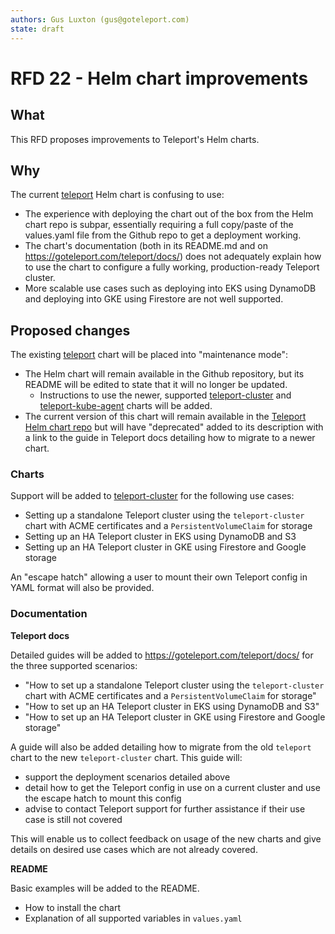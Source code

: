 ```yaml
---
authors: Gus Luxton (gus@goteleport.com)
state: draft
---
```


# RFD 22 - Helm chart improvements

## What

This RFD proposes improvements to Teleport's Helm charts.

## Why

The current [teleport](https://github.com/gravitational/teleport/tree/master/examples/chart/teleport) Helm chart is confusing to use:

- The experience with deploying the chart out of the box from the Helm chart repo is subpar, essentially requiring a full copy/paste of the values.yaml file from the Github repo to get a deployment working.
- The chart's documentation (both in its README.md and on https://goteleport.com/teleport/docs/) does not adequately explain how to use the chart to configure a fully working, production-ready Teleport cluster.
- More scalable use cases such as deploying into EKS using DynamoDB and deploying into GKE using Firestore are not well supported.

## Proposed changes

The existing [teleport](https://github.com/gravitational/teleport/tree/master/examples/chart/teleport) chart will be placed into "maintenance mode":

- The Helm chart will remain available in the Github repository, but its README will be edited to state that it will no longer be updated.
  - Instructions to use the newer, supported [teleport-cluster](https://github.com/gravitational/teleport/tree/master/examples/chart/teleport-cluster) and [teleport-kube-agent](https://github.com/gravitational/teleport/tree/master/examples/chart/teleport-kube-agent) charts will be added.
- The current version of this chart will remain available in the [Teleport Helm chart repo](https://charts.releases.teleport.dev/) but will have "deprecated" added to its description with a link to the guide in Teleport docs detailing how to migrate to a newer chart.

### Charts

Support will be added to [teleport-cluster](https://github.com/gravitational/teleport/tree/master/examples/chart/teleport-cluster) for the following use cases:

- Setting up a standalone Teleport cluster using the `teleport-cluster` chart with ACME certificates and a `PersistentVolumeClaim` for storage
- Setting up an HA Teleport cluster in EKS using DynamoDB and S3
- Setting up an HA Teleport cluster in GKE using Firestore and Google storage

An "escape hatch" allowing a user to mount their own Teleport config in YAML format will also be provided.

### Documentation

**Teleport docs**

Detailed guides will be added to https://goteleport.com/teleport/docs/ for the three supported scenarios:

- "How to set up a standalone Teleport cluster using the `teleport-cluster` chart with ACME certificates and a `PersistentVolumeClaim` for storage"
- "How to set up an HA Teleport cluster in EKS using DynamoDB and S3"
- "How to set up an HA Teleport cluster in GKE using Firestore and Google storage"

A guide will also be added detailing how to migrate from the old `teleport` chart to the new `teleport-cluster` chart. This guide will:

- support the deployment scenarios detailed above
- detail how to get the Teleport config in use on a current cluster and use the escape hatch to mount this config
- advise to contact Teleport support for further assistance if their use case is still not covered

This will enable us to collect feedback on usage of the new charts and give details on desired use cases which are not already covered.

**README**

Basic examples will be added to the README.

- How to install the chart
- Explanation of all supported variables in `values.yaml`
